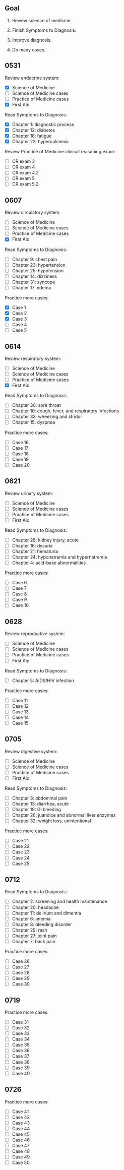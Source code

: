 ## Goal

1. Review science of medicine.

2. Finish Symptoms to Diagnosis.

3. Improve diagnosis.

4. Do many cases.

## 0531

Review endocrine system:

- [x] Science of Medicine
- [ ] Science of Medicine cases
- [ ] Practice of Medicine cases
- [x] First Aid

Read Symptoms to Diagnosis:

- [x] Chapter 1: diagnostic process
- [x] Chapter 12: diabetes
- [x] Chapter 18: fatigue
- [x] Chapter 22: hypercalcemia

Review Practice of Medicine clinical reasoning exam:

- [ ] CR exam 3
- [ ] CR exam 4
- [ ] CR exam 4.2
- [ ] CR exam 5
- [ ] CR exam 5.2

## 0607

Review circulatory system:

- [ ] Science of Medicine
- [ ] Science of Medicine cases
- [ ] Practice of Medicine cases
- [x] First Aid

Read Symptoms to Diagnosis:

- [ ] Chapter 9: chest pain
- [ ] Chapter 23: hypertension
- [ ] Chapter 25: hypotension
- [ ] Chapter 14: dizziness
- [ ] Chapter 31: syncope
- [ ] Chapter 17: edema

Practice more cases:

- [x] Case 1
- [x] Case 2
- [x] Case 3
- [ ] Case 4
- [ ] Case 5

## 0614

Review respiratory system:

- [ ] Science of Medicine
- [ ] Science of Medicine cases
- [ ] Practice of Medicine cases
- [x] First Aid

Read Symptoms to Diagnosis:

- [ ] Chapter 30: sore throat
- [ ] Chapter 10: cough, fever, and respiratory infections
- [ ] Chapter 33: wheezing and stridor
- [ ] Chapter 15: dyspnea

Practice more cases:

- [ ] Case 16
- [ ] Case 17
- [ ] Case 18
- [ ] Case 19
- [ ] Case 20

## 0621

Review urinary system:

- [ ] Science of Medicine
- [ ] Science of Medicine cases
- [ ] Practice of Medicine cases
- [ ] First Aid

Read Symptoms to Diagnosis:

- [ ] Chapter 28: kidney injury, acute
- [ ] Chapter 16: dysuria
- [ ] Chapter 21: hematuria
- [ ] Chapter 24: hyponatremia and hypernatremia
- [ ] Chapter 4: acid-base abnormalities

Practice more cases:

- [ ] Case 6
- [ ] Case 7
- [ ] Case 8
- [ ] Case 9
- [ ] Case 10

## 0628

Review reproductive system:

- [ ] Science of Medicine
- [ ] Science of Medicine cases
- [ ] Practice of Medicine cases
- [ ] First Aid

Read Symptoms to Diagnosis:

- [ ] Chapter 5: AIDS/HIV infection

Practice more cases:

- [ ] Case 11
- [ ] Case 12
- [ ] Case 13
- [ ] Case 14
- [ ] Case 15

## 0705

Review digestive system:

- [ ] Science of Medicine
- [ ] Science of Medicine cases
- [ ] Practice of Medicine cases
- [ ] First Aid

Read Symptoms to Diagnosis:

- [ ] Chapter 3: abdominal pain
- [ ] Chapter 13: diarrhea, acute
- [ ] Chapter 19: GI bleeding
- [ ] Chapter 26: juandice and abnormal liver enzymes
- [ ] Chapter 32: weight loss, unintentional

Practice more cases:

- [ ] Case 21
- [ ] Case 22
- [ ] Case 23
- [ ] Case 24
- [ ] Case 25

## 0712

Read Symptoms to Diagnosis:

- [ ] Chapter 2: screening and health maintenance
- [ ] Chapter 20: headache
- [ ] Chapter 11: delirium and dimentia
- [ ] Chapter 6: anemia
- [ ] Chapter 8: bleeding disorder
- [ ] Chapter 29: rash
- [ ] Chapter 27: joint pain
- [ ] Chapter 7: back pain

Practice more cases:

- [ ] Case 26
- [ ] Case 27
- [ ] Case 28
- [ ] Case 29
- [ ] Case 30

## 0719

Practice more cases:

- [ ] Case 31
- [ ] Case 32
- [ ] Case 33
- [ ] Case 34
- [ ] Case 35
- [ ] Case 36
- [ ] Case 37
- [ ] Case 38
- [ ] Case 39
- [ ] Case 40

## 0726

Practice more cases:

- [ ] Case 41
- [ ] Case 42
- [ ] Case 43
- [ ] Case 44
- [ ] Case 45
- [ ] Case 46
- [ ] Case 47
- [ ] Case 48
- [ ] Case 49
- [ ] Case 50
